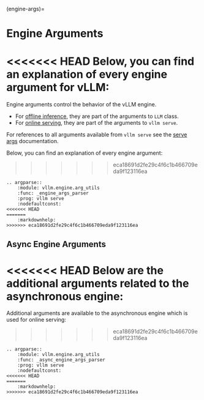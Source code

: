 (engine-args)=

# Engine Arguments

<<<<<<< HEAD
Below, you can find an explanation of every engine argument for vLLM:
=======
Engine arguments control the behavior of the vLLM engine.

- For [offline inference](#offline-inference), they are part of the arguments to `LLM` class.
- For [online serving](#openai-compatible-server), they are part of the arguments to `vllm serve`.

For references to all arguments available from `vllm serve` see the [serve args](#serve-args) documentation.

Below, you can find an explanation of every engine argument:
>>>>>>> eca18691d2fe29c4f6c1b466709eda9f123116ea

<!--- pyml disable-num-lines 7 no-space-in-emphasis -->
```{eval-rst}
.. argparse::
    :module: vllm.engine.arg_utils
    :func: _engine_args_parser
    :prog: vllm serve
    :nodefaultconst:
<<<<<<< HEAD
=======
    :markdownhelp:
>>>>>>> eca18691d2fe29c4f6c1b466709eda9f123116ea
```

## Async Engine Arguments

<<<<<<< HEAD
Below are the additional arguments related to the asynchronous engine:
=======
Additional arguments are available to the asynchronous engine which is used for online serving:
>>>>>>> eca18691d2fe29c4f6c1b466709eda9f123116ea

<!--- pyml disable-num-lines 7 no-space-in-emphasis -->
```{eval-rst}
.. argparse::
    :module: vllm.engine.arg_utils
    :func: _async_engine_args_parser
    :prog: vllm serve
    :nodefaultconst:
<<<<<<< HEAD
=======
    :markdownhelp:
>>>>>>> eca18691d2fe29c4f6c1b466709eda9f123116ea
```
